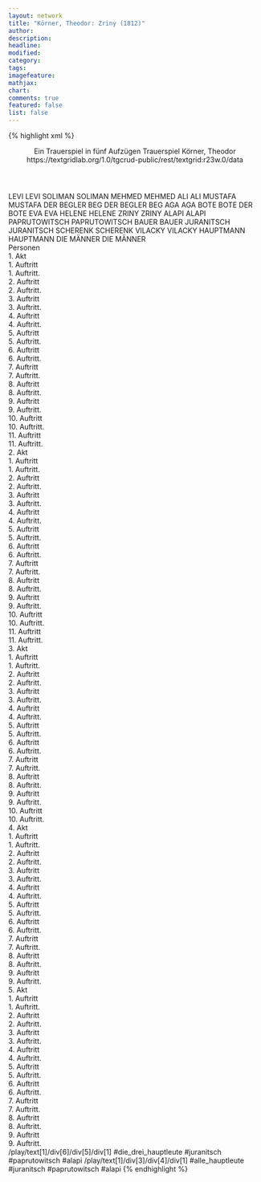 ```yaml
---
layout: network
title: "Körner, Theodor: Zriny (1812)"
author:
description:
headline:
modified:
category:
tags:
imagefeature:
mathjax:
chart:
comments: true
featured: false
list: false
---
```

{% highlight xml %}
<?xml-model href="https://raw.githubusercontent.com/DLiNa/project/master/rules/lina.rnc"?><?xml-model href="https://raw.githubusercontent.com/DLiNa/project/master/rules/lina.sch"?>
<play xmlns="http://lina.digital">
  <header>
    <title>Zriny</title>
    <subtitle>Ein Trauerspiel in fünf Aufzügen</subtitle>
    <genretitle>Trauerspiel</genretitle>
    <author>Körner, Theodor</author>
    <date type="print" when="1814"/>
    <date type="premiere" when="1812"/>
    <date type="written" when="1812"/>
    <source>https://textgridlab.org/1.0/tgcrud-public/rest/textgrid:r23w.0/data</source>
  </header>
  <personae>
    <character>
      <name>LEVI</name>
      <alias xml:id="levi">
        <name>LEVI</name>
      </alias>
    </character>
    <character>
      <name>SOLIMAN</name>
      <alias xml:id="soliman">
        <name>SOLIMAN</name>
      </alias>
    </character>
    <character>
      <name>MEHMED</name>
      <alias xml:id="mehmed">
        <name>MEHMED</name>
      </alias>
    </character>
    <character>
      <name>ALI</name>
      <alias xml:id="ali">
        <name>ALI</name>
      </alias>
    </character>
    <character>
      <name>MUSTAFA</name>
      <alias xml:id="mustafa">
        <name>MUSTAFA</name>
      </alias>
    </character>
    <character>
      <name>DER BEGLER BEG</name>
      <alias xml:id="der_begler_beg">
        <name>DER BEGLER BEG</name>
      </alias>
    </character>
    <character>
      <name>AGA</name>
      <alias xml:id="aga">
        <name>AGA</name>
      </alias>
    </character>
    <character>
      <name>BOTE</name>
      <alias xml:id="bote">
        <name>BOTE</name>
      </alias>
      <alias xml:id="der_bote">
        <name>DER BOTE</name>
      </alias>
    </character>
    <character>
      <name>EVA</name>
      <alias xml:id="eva">
        <name>EVA</name>
      </alias>
    </character>
    <character>
      <name>HELENE</name>
      <alias xml:id="helene">
        <name>HELENE</name>
      </alias>
    </character>
    <character>
      <name>ZRINY</name>
      <alias xml:id="zriny">
        <name>ZRINY</name>
      </alias>
    </character>
    <character>
      <name>ALAPI</name>
      <alias xml:id="alapi">
        <name>ALAPI</name>
      </alias>
    </character>
    <character>
      <name>PAPRUTOWITSCH</name>
      <alias xml:id="paprutowitsch">
        <name>PAPRUTOWITSCH</name>
      </alias>
    </character>
    <character>
      <name>BAUER</name>
      <alias xml:id="bauer">
        <name>BAUER</name>
      </alias>
    </character>
    <character>
      <name>JURANITSCH</name>
      <alias xml:id="juranitsch">
        <name>JURANITSCH</name>
      </alias>
    </character>
    <character>
      <name>SCHERENK</name>
      <alias xml:id="scherenk">
        <name>SCHERENK</name>
      </alias>
    </character>
    <character>
      <name>VILACKY</name>
      <alias xml:id="vilacky">
        <name>VILACKY</name>
      </alias>
    </character>
    <character>
      <name>HAUPTMANN</name>
      <alias xml:id="hauptmann">
        <name>HAUPTMANN</name>
      </alias>
    </character>
    <character>
      <name>DIE MÄNNER</name>
      <alias xml:id="die_männer">
        <name>DIE MÄNNER</name>
      </alias>
    </character>
  </personae>
  <text>
    <div>
      <head>Personen</head>
    </div>
    <div>
      <head>1. Akt</head>
      <div>
        <head>1. Auftritt</head>
        <div>
          <head>1. Auftritt.</head>
          <sp who="#levi">
            <amount n="5" unit="speech_acts"/>
            <amount n="423" unit="words"/>
            <amount n="56" unit="lines"/>
            <amount n="2300" unit="chars"/>
          </sp>
          <sp who="#soliman">
            <amount n="5" unit="speech_acts"/>
            <amount n="165" unit="words"/>
            <amount n="20" unit="lines"/>
            <amount n="880" unit="chars"/>
          </sp>
        </div>
      </div>
      <div>
        <head>2. Auftritt</head>
        <div>
          <head>2. Auftritt.</head>
        </div>
      </div>
      <div>
        <head>3. Auftritt</head>
        <div>
          <head>3. Auftritt.</head>
          <sp who="#mehmed">
            <amount n="5" unit="speech_acts"/>
            <amount n="187" unit="words"/>
            <amount n="27" unit="lines"/>
            <amount n="1036" unit="chars"/>
          </sp>
          <sp who="#soliman">
            <amount n="6" unit="speech_acts"/>
            <amount n="328" unit="words"/>
            <amount n="45" unit="lines"/>
            <amount n="1751" unit="chars"/>
          </sp>
        </div>
      </div>
      <div>
        <head>4. Auftritt</head>
        <div>
          <head>4. Auftritt.</head>
          <sp who="#soliman">
            <amount n="6" unit="speech_acts"/>
            <amount n="308" unit="words"/>
            <amount n="44" unit="lines"/>
            <amount n="1771" unit="chars"/>
          </sp>
          <sp who="#ali">
            <amount n="5" unit="speech_acts"/>
            <amount n="155" unit="words"/>
            <amount n="21" unit="lines"/>
            <amount n="839" unit="chars"/>
          </sp>
          <sp who="#mustafa">
            <amount n="3" unit="speech_acts"/>
            <amount n="38" unit="words"/>
            <amount n="6" unit="lines"/>
            <amount n="233" unit="chars"/>
          </sp>
          <sp who="#der_begler_beg">
            <amount n="3" unit="speech_acts"/>
            <amount n="47" unit="words"/>
            <amount n="6" unit="lines"/>
            <amount n="246" unit="chars"/>
          </sp>
          <sp who="#mehmed">
            <amount n="3" unit="speech_acts"/>
            <amount n="212" unit="words"/>
            <amount n="30" unit="lines"/>
            <amount n="1202" unit="chars"/>
          </sp>
        </div>
      </div>
      <div>
        <head>5. Auftritt</head>
        <div>
          <head>5. Auftritt.</head>
          <sp who="#mehmed">
            <amount n="3" unit="speech_acts"/>
            <amount n="51" unit="words"/>
            <amount n="7" unit="lines"/>
            <amount n="279" unit="chars"/>
          </sp>
          <sp who="#soliman">
            <amount n="3" unit="speech_acts"/>
            <amount n="113" unit="words"/>
            <amount n="16" unit="lines"/>
            <amount n="635" unit="chars"/>
          </sp>
          <sp who="#ali">
            <amount n="1" unit="speech_acts"/>
            <amount n="26" unit="words"/>
            <amount n="3" unit="lines"/>
            <amount n="142" unit="chars"/>
          </sp>
          <sp who="#mustafa">
            <amount n="1" unit="speech_acts"/>
            <amount n="3" unit="words"/>
            <amount n="1" unit="lines"/>
            <amount n="15" unit="chars"/>
          </sp>
        </div>
      </div>
      <div>
        <head>6. Auftritt</head>
        <div>
          <head>6. Auftritt.</head>
          <sp who="#aga">
            <amount n="1" unit="speech_acts"/>
            <amount n="15" unit="words"/>
            <amount n="2" unit="lines"/>
            <amount n="74" unit="chars"/>
          </sp>
          <sp who="#soliman">
            <amount n="3" unit="speech_acts"/>
            <amount n="93" unit="words"/>
            <amount n="12" unit="lines"/>
            <amount n="467" unit="chars"/>
          </sp>
          <sp who="#der_bote">
            <amount n="1" unit="speech_acts"/>
            <amount n="7" unit="words"/>
            <amount n="2" unit="lines"/>
            <amount n="41" unit="chars"/>
          </sp>
          <sp who="#bote">
            <amount n="1" unit="speech_acts"/>
            <amount n="98" unit="words"/>
            <amount n="14" unit="lines"/>
            <amount n="555" unit="chars"/>
          </sp>
        </div>
      </div>
      <div>
        <head>7. Auftritt</head>
        <div>
          <head>7. Auftritt.</head>
          <sp who="#eva">
            <amount n="9" unit="speech_acts"/>
            <amount n="268" unit="words"/>
            <amount n="36" unit="lines"/>
            <amount n="1379" unit="chars"/>
          </sp>
          <sp who="#helene">
            <amount n="8" unit="speech_acts"/>
            <amount n="289" unit="words"/>
            <amount n="39" unit="lines"/>
            <amount n="1495" unit="chars"/>
          </sp>
        </div>
      </div>
      <div>
        <head>8. Auftritt</head>
        <div>
          <head>8. Auftritt.</head>
          <sp who="#zriny">
            <amount n="3" unit="speech_acts"/>
            <amount n="120" unit="words"/>
            <amount n="16" unit="lines"/>
            <amount n="654" unit="chars"/>
          </sp>
          <sp who="#helene">
            <amount n="2" unit="speech_acts"/>
            <amount n="19" unit="words"/>
            <amount n="3" unit="lines"/>
            <amount n="117" unit="chars"/>
          </sp>
          <sp who="#eva">
            <amount n="3" unit="speech_acts"/>
            <amount n="92" unit="words"/>
            <amount n="13" unit="lines"/>
            <amount n="506" unit="chars"/>
          </sp>
        </div>
      </div>
      <div>
        <head>9. Auftritt</head>
        <div>
          <head>9. Auftritt.</head>
          <sp who="#alapi">
            <amount n="2" unit="speech_acts"/>
            <amount n="41" unit="words"/>
            <amount n="6" unit="lines"/>
            <amount n="210" unit="chars"/>
          </sp>
          <sp who="#zriny">
            <amount n="2" unit="speech_acts"/>
            <amount n="61" unit="words"/>
            <amount n="9" unit="lines"/>
            <amount n="332" unit="chars"/>
          </sp>
        </div>
      </div>
      <div>
        <head>10. Auftritt</head>
        <div>
          <head>10. Auftritt.</head>
          <sp who="#paprutowitsch">
            <amount n="1" unit="speech_acts"/>
            <amount n="34" unit="words"/>
            <amount n="5" unit="lines"/>
            <amount n="208" unit="chars"/>
          </sp>
          <sp who="#zriny">
            <amount n="4" unit="speech_acts"/>
            <amount n="71" unit="words"/>
            <amount n="10" unit="lines"/>
            <amount n="366" unit="chars"/>
          </sp>
          <sp who="#bauer">
            <amount n="1" unit="speech_acts"/>
            <amount n="384" unit="words"/>
            <amount n="54" unit="lines"/>
            <amount n="2200" unit="chars"/>
          </sp>
          <sp who="#alapi">
            <amount n="1" unit="speech_acts"/>
            <amount n="6" unit="words"/>
            <amount n="1" unit="lines"/>
            <amount n="25" unit="chars"/>
          </sp>
          <sp who="#helene">
            <amount n="2" unit="speech_acts"/>
            <amount n="37" unit="words"/>
            <amount n="5" unit="lines"/>
            <amount n="185" unit="chars"/>
          </sp>
          <sp who="#eva">
            <amount n="1" unit="speech_acts"/>
            <amount n="4" unit="words"/>
            <amount n="1" unit="lines"/>
            <amount n="22" unit="chars"/>
          </sp>
        </div>
      </div>
      <div>
        <head>11. Auftritt</head>
        <div>
          <head>11. Auftritt.</head>
          <sp who="#zriny">
            <amount n="3" unit="speech_acts"/>
            <amount n="107" unit="words"/>
            <amount n="15" unit="lines"/>
            <amount n="597" unit="chars"/>
          </sp>
          <sp who="#juranitsch">
            <amount n="5" unit="speech_acts"/>
            <amount n="251" unit="words"/>
            <amount n="31" unit="lines"/>
            <amount n="1273" unit="chars"/>
          </sp>
          <sp who="#helene">
            <amount n="4" unit="speech_acts"/>
            <amount n="22" unit="words"/>
            <amount n="4" unit="lines"/>
            <amount n="111" unit="chars"/>
          </sp>
          <sp who="#alapi">
            <amount n="1" unit="speech_acts"/>
            <amount n="33" unit="words"/>
            <amount n="4" unit="lines"/>
            <amount n="163" unit="chars"/>
          </sp>
          <sp who="#eva">
            <amount n="3" unit="speech_acts"/>
            <amount n="14" unit="words"/>
            <amount n="3" unit="lines"/>
            <amount n="73" unit="chars"/>
          </sp>
        </div>
      </div>
    </div>
    <div>
      <head>2. Akt</head>
      <div>
        <head>1. Auftritt</head>
        <div>
          <head>1. Auftritt.</head>
          <sp who="#eva">
            <amount n="5" unit="speech_acts"/>
            <amount n="598" unit="words"/>
            <amount n="85" unit="lines"/>
            <amount n="3354" unit="chars"/>
          </sp>
          <sp who="#helene">
            <amount n="4" unit="speech_acts"/>
            <amount n="214" unit="words"/>
            <amount n="29" unit="lines"/>
            <amount n="1124" unit="chars"/>
          </sp>
        </div>
      </div>
      <div>
        <head>2. Auftritt</head>
        <div>
          <head>2. Auftritt.</head>
          <sp who="#zriny">
            <amount n="4" unit="speech_acts"/>
            <amount n="268" unit="words"/>
            <amount n="37" unit="lines"/>
            <amount n="1503" unit="chars"/>
          </sp>
          <sp who="#helene">
            <amount n="2" unit="speech_acts"/>
            <amount n="4" unit="words"/>
            <amount n="2" unit="lines"/>
            <amount n="27" unit="chars"/>
          </sp>
          <sp who="#eva">
            <amount n="2" unit="speech_acts"/>
            <amount n="72" unit="words"/>
            <amount n="11" unit="lines"/>
            <amount n="398" unit="chars"/>
          </sp>
        </div>
      </div>
      <div>
        <head>3. Auftritt</head>
        <div>
          <head>3. Auftritt.</head>
          <sp who="#scherenk">
            <amount n="2" unit="speech_acts"/>
            <amount n="42" unit="words"/>
            <amount n="6" unit="lines"/>
            <amount n="225" unit="chars"/>
          </sp>
          <sp who="#helene">
            <amount n="3" unit="speech_acts"/>
            <amount n="139" unit="words"/>
            <amount n="18" unit="lines"/>
            <amount n="755" unit="chars"/>
          </sp>
          <sp who="#eva">
            <amount n="4" unit="speech_acts"/>
            <amount n="74" unit="words"/>
            <amount n="12" unit="lines"/>
            <amount n="397" unit="chars"/>
          </sp>
          <sp who="#zriny">
            <amount n="3" unit="speech_acts"/>
            <amount n="96" unit="words"/>
            <amount n="14" unit="lines"/>
            <amount n="542" unit="chars"/>
          </sp>
        </div>
      </div>
      <div>
        <head>4. Auftritt</head>
        <div>
          <head>4. Auftritt.</head>
          <sp who="#zriny">
            <amount n="6" unit="speech_acts"/>
            <amount n="250" unit="words"/>
            <amount n="38" unit="lines"/>
            <amount n="1447" unit="chars"/>
          </sp>
          <sp who="#alapi">
            <amount n="2" unit="speech_acts"/>
            <amount n="250" unit="words"/>
            <amount n="35" unit="lines"/>
            <amount n="1411" unit="chars"/>
          </sp>
          <sp who="#helene">
            <amount n="4" unit="speech_acts"/>
            <amount n="22" unit="words"/>
            <amount n="5" unit="lines"/>
            <amount n="122" unit="chars"/>
          </sp>
          <sp who="#juranitsch">
            <amount n="5" unit="speech_acts"/>
            <amount n="50" unit="words"/>
            <amount n="8" unit="lines"/>
            <amount n="274" unit="chars"/>
          </sp>
          <sp who="#eva">
            <amount n="3" unit="speech_acts"/>
            <amount n="33" unit="words"/>
            <amount n="5" unit="lines"/>
            <amount n="183" unit="chars"/>
          </sp>
          <sp who="#paprutowitsch">
            <amount n="2" unit="speech_acts"/>
            <amount n="27" unit="words"/>
            <amount n="5" unit="lines"/>
            <amount n="168" unit="chars"/>
          </sp>
          <sp who="#juranitsch #paprutowitsch #alapi">
            <amount n="1" unit="speech_acts"/>
            <amount n="7" unit="words"/>
            <amount n="1" unit="lines"/>
            <amount n="38" unit="chars"/>
          </sp>
        </div>
      </div>
      <div>
        <head>5. Auftritt</head>
        <div>
          <head>5. Auftritt.</head>
          <sp who="#zriny">
            <amount n="9" unit="speech_acts"/>
            <amount n="236" unit="words"/>
            <amount n="32" unit="lines"/>
            <amount n="1251" unit="chars"/>
          </sp>
          <sp who="#vilacky">
            <amount n="8" unit="speech_acts"/>
            <amount n="428" unit="words"/>
            <amount n="60" unit="lines"/>
            <amount n="2430" unit="chars"/>
          </sp>
          <sp who="#paprutowitsch">
            <amount n="1" unit="speech_acts"/>
            <amount n="3" unit="words"/>
            <amount n="1" unit="lines"/>
            <amount n="15" unit="chars"/>
          </sp>
        </div>
      </div>
      <div>
        <head>6. Auftritt</head>
        <div>
          <head>6. Auftritt.</head>
          <sp who="#vilacky">
            <amount n="2" unit="speech_acts"/>
            <amount n="31" unit="words"/>
            <amount n="4" unit="lines"/>
            <amount n="170" unit="chars"/>
          </sp>
          <sp who="#alapi">
            <amount n="2" unit="speech_acts"/>
            <amount n="29" unit="words"/>
            <amount n="4" unit="lines"/>
            <amount n="180" unit="chars"/>
          </sp>
          <sp who="#eva">
            <amount n="2" unit="speech_acts"/>
            <amount n="17" unit="words"/>
            <amount n="2" unit="lines"/>
            <amount n="87" unit="chars"/>
          </sp>
          <sp who="#helene">
            <amount n="2" unit="speech_acts"/>
            <amount n="35" unit="words"/>
            <amount n="5" unit="lines"/>
            <amount n="193" unit="chars"/>
          </sp>
          <sp who="#juranitsch">
            <amount n="1" unit="speech_acts"/>
            <amount n="27" unit="words"/>
            <amount n="4" unit="lines"/>
            <amount n="136" unit="chars"/>
          </sp>
          <sp who="#zriny">
            <amount n="1" unit="speech_acts"/>
            <amount n="267" unit="words"/>
            <amount n="31" unit="lines"/>
            <amount n="1362" unit="chars"/>
          </sp>
        </div>
      </div>
      <div>
        <head>7. Auftritt</head>
        <div>
          <head>7. Auftritt.</head>
          <sp who="#paprutowitsch">
            <amount n="1" unit="speech_acts"/>
            <amount n="90" unit="words"/>
            <amount n="12" unit="lines"/>
            <amount n="475" unit="chars"/>
          </sp>
          <sp who="#zriny">
            <amount n="5" unit="speech_acts"/>
            <amount n="81" unit="words"/>
            <amount n="11" unit="lines"/>
            <amount n="419" unit="chars"/>
          </sp>
          <sp who="#vilacky">
            <amount n="2" unit="speech_acts"/>
            <amount n="46" unit="words"/>
            <amount n="7" unit="lines"/>
            <amount n="239" unit="chars"/>
          </sp>
          <sp who="#alapi">
            <amount n="4" unit="speech_acts"/>
            <amount n="22" unit="words"/>
            <amount n="6" unit="lines"/>
            <amount n="128" unit="chars"/>
          </sp>
          <sp who="#eva">
            <amount n="5" unit="speech_acts"/>
            <amount n="67" unit="words"/>
            <amount n="10" unit="lines"/>
            <amount n="351" unit="chars"/>
          </sp>
          <sp who="#helene">
            <amount n="2" unit="speech_acts"/>
            <amount n="9" unit="words"/>
            <amount n="2" unit="lines"/>
            <amount n="46" unit="chars"/>
          </sp>
          <sp who="#juranitsch">
            <amount n="2" unit="speech_acts"/>
            <amount n="22" unit="words"/>
            <amount n="3" unit="lines"/>
            <amount n="116" unit="chars"/>
          </sp>
        </div>
      </div>
      <div>
        <head>8. Auftritt</head>
        <div>
          <head>8. Auftritt.</head>
          <sp who="#juranitsch">
            <amount n="8" unit="speech_acts"/>
            <amount n="407" unit="words"/>
            <amount n="51" unit="lines"/>
            <amount n="2113" unit="chars"/>
          </sp>
          <sp who="#helene">
            <amount n="7" unit="speech_acts"/>
            <amount n="293" unit="words"/>
            <amount n="38" unit="lines"/>
            <amount n="1532" unit="chars"/>
          </sp>
        </div>
      </div>
      <div>
        <head>9. Auftritt</head>
        <div>
          <head>9. Auftritt.</head>
        </div>
      </div>
      <div>
        <head>10. Auftritt</head>
        <div>
          <head>10. Auftritt.</head>
          <sp who="#alapi">
            <amount n="2" unit="speech_acts"/>
            <amount n="38" unit="words"/>
            <amount n="6" unit="lines"/>
            <amount n="218" unit="chars"/>
          </sp>
          <sp who="#alapi">
            <amount n="2" unit="speech_acts"/>
            <amount n="49" unit="words"/>
            <amount n="6" unit="lines"/>
            <amount n="267" unit="chars"/>
          </sp>
          <sp who="#paprutowitsch">
            <amount n="2" unit="speech_acts"/>
            <amount n="45" unit="words"/>
            <amount n="6" unit="lines"/>
            <amount n="249" unit="chars"/>
          </sp>
          <sp who="#vilacky">
            <amount n="1" unit="speech_acts"/>
            <amount n="75" unit="words"/>
            <amount n="9" unit="lines"/>
            <amount n="379" unit="chars"/>
          </sp>
          <sp who="#alapi #alapi #paprutowitsch #vilacky">
            <amount n="1" unit="speech_acts"/>
            <amount n="6" unit="words"/>
            <amount n="1" unit="lines"/>
            <amount n="39" unit="chars"/>
          </sp>
        </div>
      </div>
      <div>
        <head>11. Auftritt</head>
        <div>
          <head>11. Auftritt.</head>
          <sp who="#zriny">
            <amount n="3" unit="speech_acts"/>
            <amount n="566" unit="words"/>
            <amount n="73" unit="lines"/>
            <amount n="3060" unit="chars"/>
          </sp>
          <sp who="#paprutowitsch">
            <amount n="1" unit="speech_acts"/>
            <amount n="5" unit="words"/>
            <amount n="1" unit="lines"/>
            <amount n="28" unit="chars"/>
          </sp>
          <sp who="#vilacky #alapi">
            <amount n="1" unit="speech_acts"/>
            <amount n="23" unit="words"/>
            <amount n="3" unit="lines"/>
            <amount n="115" unit="chars"/>
          </sp>
          <sp who="#juranitsch #paprutowitsch #vilacky #alapi #zriny">
            <amount n="2" unit="speech_acts"/>
            <amount n="18" unit="words"/>
            <amount n="2" unit="lines"/>
            <amount n="82" unit="chars"/>
          </sp>
          <sp who="#juranitsch #paprutowitsch">
            <amount n="1" unit="speech_acts"/>
            <amount n="26" unit="words"/>
            <amount n="3" unit="lines"/>
            <amount n="131" unit="chars"/>
          </sp>
        </div>
      </div>
    </div>
    <div>
      <head>3. Akt</head>
      <div>
        <head>1. Auftritt</head>
        <div>
          <head>1. Auftritt.</head>
          <sp who="#ali">
            <amount n="3" unit="speech_acts"/>
            <amount n="124" unit="words"/>
            <amount n="18" unit="lines"/>
            <amount n="696" unit="chars"/>
          </sp>
          <sp who="#mustafa">
            <amount n="2" unit="speech_acts"/>
            <amount n="69" unit="words"/>
            <amount n="11" unit="lines"/>
            <amount n="382" unit="chars"/>
          </sp>
        </div>
      </div>
      <div>
        <head>2. Auftritt</head>
        <div>
          <head>2. Auftritt.</head>
          <sp who="#mehmed">
            <amount n="5" unit="speech_acts"/>
            <amount n="141" unit="words"/>
            <amount n="20" unit="lines"/>
            <amount n="788" unit="chars"/>
          </sp>
          <sp who="#ali">
            <amount n="3" unit="speech_acts"/>
            <amount n="77" unit="words"/>
            <amount n="12" unit="lines"/>
            <amount n="446" unit="chars"/>
          </sp>
          <sp who="#mustafa">
            <amount n="2" unit="speech_acts"/>
            <amount n="20" unit="words"/>
            <amount n="4" unit="lines"/>
            <amount n="119" unit="chars"/>
          </sp>
        </div>
      </div>
      <div>
        <head>3. Auftritt</head>
        <div>
          <head>3. Auftritt.</head>
          <sp who="#soliman">
            <amount n="8" unit="speech_acts"/>
            <amount n="218" unit="words"/>
            <amount n="30" unit="lines"/>
            <amount n="1161" unit="chars"/>
          </sp>
          <sp who="#mehmed">
            <amount n="3" unit="speech_acts"/>
            <amount n="85" unit="words"/>
            <amount n="11" unit="lines"/>
            <amount n="440" unit="chars"/>
          </sp>
          <sp who="#ali">
            <amount n="5" unit="speech_acts"/>
            <amount n="99" unit="words"/>
            <amount n="15" unit="lines"/>
            <amount n="545" unit="chars"/>
          </sp>
          <sp who="#mustafa">
            <amount n="1" unit="speech_acts"/>
            <amount n="64" unit="words"/>
            <amount n="9" unit="lines"/>
            <amount n="356" unit="chars"/>
          </sp>
        </div>
      </div>
      <div>
        <head>4. Auftritt</head>
        <div>
          <head>4. Auftritt.</head>
          <sp who="#soliman">
            <amount n="9" unit="speech_acts"/>
            <amount n="345" unit="words"/>
            <amount n="45" unit="lines"/>
            <amount n="1854" unit="chars"/>
          </sp>
          <sp who="#vilacky">
            <amount n="9" unit="speech_acts"/>
            <amount n="396" unit="words"/>
            <amount n="54" unit="lines"/>
            <amount n="2207" unit="chars"/>
          </sp>
          <sp who="#mehmed">
            <amount n="1" unit="speech_acts"/>
            <amount n="7" unit="words"/>
            <amount n="1" unit="lines"/>
            <amount n="47" unit="chars"/>
          </sp>
        </div>
      </div>
      <div>
        <head>5. Auftritt</head>
        <div>
          <head>5. Auftritt.</head>
          <sp who="#soliman">
            <amount n="5" unit="speech_acts"/>
            <amount n="560" unit="words"/>
            <amount n="75" unit="lines"/>
            <amount n="3039" unit="chars"/>
          </sp>
          <sp who="#mehmed">
            <amount n="5" unit="speech_acts"/>
            <amount n="64" unit="words"/>
            <amount n="9" unit="lines"/>
            <amount n="329" unit="chars"/>
          </sp>
          <sp who="#mustafa">
            <amount n="2" unit="speech_acts"/>
            <amount n="35" unit="words"/>
            <amount n="4" unit="lines"/>
            <amount n="165" unit="chars"/>
          </sp>
          <sp who="#ali">
            <amount n="1" unit="speech_acts"/>
            <amount n="60" unit="words"/>
            <amount n="8" unit="lines"/>
            <amount n="312" unit="chars"/>
          </sp>
        </div>
      </div>
      <div>
        <head>6. Auftritt</head>
        <div>
          <head>6. Auftritt.</head>
          <sp who="#zriny">
            <amount n="4" unit="speech_acts"/>
            <amount n="287" unit="words"/>
            <amount n="38" unit="lines"/>
            <amount n="1562" unit="chars"/>
          </sp>
          <sp who="#juranitsch">
            <amount n="1" unit="speech_acts"/>
            <amount n="91" unit="words"/>
            <amount n="12" unit="lines"/>
            <amount n="496" unit="chars"/>
          </sp>
          <sp who="#alapi">
            <amount n="1" unit="speech_acts"/>
            <amount n="132" unit="words"/>
            <amount n="17" unit="lines"/>
            <amount n="710" unit="chars"/>
          </sp>
          <sp who="#paprutowitsch">
            <amount n="1" unit="speech_acts"/>
            <amount n="85" unit="words"/>
            <amount n="12" unit="lines"/>
            <amount n="490" unit="chars"/>
          </sp>
        </div>
      </div>
      <div>
        <head>7. Auftritt</head>
        <div>
          <head>7. Auftritt.</head>
          <sp who="#hauptmann">
            <amount n="1" unit="speech_acts"/>
            <amount n="42" unit="words"/>
            <amount n="5" unit="lines"/>
            <amount n="213" unit="chars"/>
          </sp>
          <sp who="#zriny">
            <amount n="2" unit="speech_acts"/>
            <amount n="66" unit="words"/>
            <amount n="9" unit="lines"/>
            <amount n="338" unit="chars"/>
          </sp>
          <sp who="#alapi">
            <amount n="1" unit="speech_acts"/>
            <amount n="14" unit="words"/>
            <amount n="2" unit="lines"/>
            <amount n="66" unit="chars"/>
          </sp>
        </div>
      </div>
      <div>
        <head>8. Auftritt</head>
        <div>
          <head>8. Auftritt.</head>
        </div>
      </div>
      <div>
        <head>9. Auftritt</head>
        <div>
          <head>9. Auftritt.</head>
          <sp who="#hauptmann">
            <amount n="1" unit="speech_acts"/>
            <amount n="5" unit="words"/>
            <amount n="1" unit="lines"/>
            <amount n="20" unit="chars"/>
          </sp>
          <sp who="#zriny">
            <amount n="9" unit="speech_acts"/>
            <amount n="401" unit="words"/>
            <amount n="52" unit="lines"/>
            <amount n="2136" unit="chars"/>
          </sp>
          <sp who="#mehmed">
            <amount n="7" unit="speech_acts"/>
            <amount n="303" unit="words"/>
            <amount n="42" unit="lines"/>
            <amount n="1709" unit="chars"/>
          </sp>
        </div>
      </div>
      <div>
        <head>10. Auftritt</head>
        <div>
          <head>10. Auftritt.</head>
          <sp who="#eva">
            <amount n="2" unit="speech_acts"/>
            <amount n="16" unit="words"/>
            <amount n="2" unit="lines"/>
            <amount n="84" unit="chars"/>
          </sp>
          <sp who="#alapi">
            <amount n="1" unit="speech_acts"/>
            <amount n="8" unit="words"/>
            <amount n="1" unit="lines"/>
            <amount n="47" unit="chars"/>
          </sp>
          <sp who="#zriny">
            <amount n="4" unit="speech_acts"/>
            <amount n="158" unit="words"/>
            <amount n="20" unit="lines"/>
            <amount n="829" unit="chars"/>
          </sp>
          <sp who="#die_männer">
            <amount n="1" unit="speech_acts"/>
            <amount n="7" unit="words"/>
            <amount n="1" unit="lines"/>
            <amount n="44" unit="chars"/>
          </sp>
          <sp who="#helene">
            <amount n="1" unit="speech_acts"/>
            <amount n="7" unit="words"/>
            <amount n="1" unit="lines"/>
            <amount n="44" unit="chars"/>
          </sp>
          <sp who="#paprutowitsch">
            <amount n="1" unit="speech_acts"/>
            <amount n="15" unit="words"/>
            <amount n="2" unit="lines"/>
            <amount n="86" unit="chars"/>
          </sp>
        </div>
      </div>
    </div>
    <div>
      <head>4. Akt</head>
      <div>
        <head>1. Auftritt</head>
        <div>
          <head>1. Auftritt.</head>
          <sp who="#mehmed">
            <amount n="7" unit="speech_acts"/>
            <amount n="166" unit="words"/>
            <amount n="24" unit="lines"/>
            <amount n="874" unit="chars"/>
          </sp>
          <sp who="#levi">
            <amount n="2" unit="speech_acts"/>
            <amount n="166" unit="words"/>
            <amount n="24" unit="lines"/>
            <amount n="942" unit="chars"/>
          </sp>
          <sp who="#soliman">
            <amount n="5" unit="speech_acts"/>
            <amount n="177" unit="words"/>
            <amount n="25" unit="lines"/>
            <amount n="951" unit="chars"/>
          </sp>
        </div>
      </div>
      <div>
        <head>2. Auftritt</head>
        <div>
          <head>2. Auftritt.</head>
          <sp who="#soliman">
            <amount n="6" unit="speech_acts"/>
            <amount n="77" unit="words"/>
            <amount n="11" unit="lines"/>
            <amount n="387" unit="chars"/>
          </sp>
          <sp who="#levi">
            <amount n="5" unit="speech_acts"/>
            <amount n="144" unit="words"/>
            <amount n="22" unit="lines"/>
            <amount n="809" unit="chars"/>
          </sp>
        </div>
      </div>
      <div>
        <head>3. Auftritt</head>
        <div>
          <head>3. Auftritt.</head>
          <sp who="#mehmed">
            <amount n="1" unit="speech_acts"/>
            <amount n="15" unit="words"/>
            <amount n="2" unit="lines"/>
            <amount n="87" unit="chars"/>
          </sp>
          <sp who="#soliman">
            <amount n="1" unit="speech_acts"/>
            <amount n="42" unit="words"/>
            <amount n="5" unit="lines"/>
            <amount n="220" unit="chars"/>
          </sp>
        </div>
      </div>
      <div>
        <head>4. Auftritt</head>
        <div>
          <head>4. Auftritt.</head>
          <sp who="#soliman">
            <amount n="4" unit="speech_acts"/>
            <amount n="327" unit="words"/>
            <amount n="43" unit="lines"/>
            <amount n="1785" unit="chars"/>
          </sp>
          <sp who="#mehmed">
            <amount n="2" unit="speech_acts"/>
            <amount n="36" unit="words"/>
            <amount n="6" unit="lines"/>
            <amount n="213" unit="chars"/>
          </sp>
          <sp who="#levi">
            <amount n="1" unit="speech_acts"/>
            <amount n="27" unit="words"/>
            <amount n="4" unit="lines"/>
            <amount n="155" unit="chars"/>
          </sp>
        </div>
      </div>
      <div>
        <head>5. Auftritt</head>
        <div>
          <head>5. Auftritt.</head>
          <sp who="#mustafa">
            <amount n="1" unit="speech_acts"/>
            <amount n="62" unit="words"/>
            <amount n="8" unit="lines"/>
            <amount n="331" unit="chars"/>
          </sp>
          <sp who="#soliman">
            <amount n="3" unit="speech_acts"/>
            <amount n="195" unit="words"/>
            <amount n="27" unit="lines"/>
            <amount n="1098" unit="chars"/>
          </sp>
          <sp who="#mehmed">
            <amount n="2" unit="speech_acts"/>
            <amount n="39" unit="words"/>
            <amount n="5" unit="lines"/>
            <amount n="209" unit="chars"/>
          </sp>
          <sp who="#levi">
            <amount n="1" unit="speech_acts"/>
            <amount n="16" unit="words"/>
            <amount n="2" unit="lines"/>
            <amount n="91" unit="chars"/>
          </sp>
        </div>
      </div>
      <div>
        <head>6. Auftritt</head>
        <div>
          <head>6. Auftritt.</head>
          <sp who="#der_begler_beg">
            <amount n="2" unit="speech_acts"/>
            <amount n="41" unit="words"/>
            <amount n="6" unit="lines"/>
            <amount n="229" unit="chars"/>
          </sp>
          <sp who="#soliman">
            <amount n="2" unit="speech_acts"/>
            <amount n="26" unit="words"/>
            <amount n="4" unit="lines"/>
            <amount n="122" unit="chars"/>
          </sp>
          <sp who="#levi">
            <amount n="1" unit="speech_acts"/>
            <amount n="5" unit="words"/>
            <amount n="2" unit="lines"/>
            <amount n="26" unit="chars"/>
          </sp>
          <sp who="#mehmed">
            <amount n="1" unit="speech_acts"/>
            <amount n="11" unit="words"/>
            <amount n="2" unit="lines"/>
            <amount n="64" unit="chars"/>
          </sp>
        </div>
      </div>
      <div>
        <head>7. Auftritt</head>
        <div>
          <head>7. Auftritt.</head>
          <sp who="#mehmed">
            <amount n="6" unit="speech_acts"/>
            <amount n="223" unit="words"/>
            <amount n="32" unit="lines"/>
            <amount n="1217" unit="chars"/>
          </sp>
          <sp who="#ali">
            <amount n="2" unit="speech_acts"/>
            <amount n="45" unit="words"/>
            <amount n="6" unit="lines"/>
            <amount n="226" unit="chars"/>
          </sp>
          <sp who="#der_begler_beg">
            <amount n="2" unit="speech_acts"/>
            <amount n="51" unit="words"/>
            <amount n="8" unit="lines"/>
            <amount n="327" unit="chars"/>
          </sp>
          <sp who="#der_begler_beg #ali">
            <amount n="1" unit="speech_acts"/>
            <amount n="2" unit="words"/>
            <amount n="1" unit="lines"/>
            <amount n="15" unit="chars"/>
          </sp>
        </div>
      </div>
      <div>
        <head>8. Auftritt</head>
        <div>
          <head>8. Auftritt.</head>
          <sp who="#scherenk">
            <amount n="5" unit="speech_acts"/>
            <amount n="192" unit="words"/>
            <amount n="25" unit="lines"/>
            <amount n="988" unit="chars"/>
          </sp>
          <sp who="#helene">
            <amount n="5" unit="speech_acts"/>
            <amount n="309" unit="words"/>
            <amount n="38" unit="lines"/>
            <amount n="1573" unit="chars"/>
          </sp>
          <sp who="#eva">
            <amount n="6" unit="speech_acts"/>
            <amount n="351" unit="words"/>
            <amount n="46" unit="lines"/>
            <amount n="1867" unit="chars"/>
          </sp>
        </div>
      </div>
      <div>
        <head>9. Auftritt</head>
        <div>
          <head>9. Auftritt.</head>
          <sp who="#zriny">
            <amount n="14" unit="speech_acts"/>
            <amount n="541" unit="words"/>
            <amount n="73" unit="lines"/>
            <amount n="2905" unit="chars"/>
          </sp>
          <sp who="#eva #helene">
            <amount n="2" unit="speech_acts"/>
            <amount n="5" unit="words"/>
            <amount n="2" unit="lines"/>
            <amount n="34" unit="chars"/>
          </sp>
          <sp who="#juranitsch">
            <amount n="9" unit="speech_acts"/>
            <amount n="534" unit="words"/>
            <amount n="71" unit="lines"/>
            <amount n="2863" unit="chars"/>
          </sp>
          <sp who="#helene">
            <amount n="5" unit="speech_acts"/>
            <amount n="128" unit="words"/>
            <amount n="18" unit="lines"/>
            <amount n="720" unit="chars"/>
          </sp>
          <sp who="#eva">
            <amount n="7" unit="speech_acts"/>
            <amount n="140" unit="words"/>
            <amount n="19" unit="lines"/>
            <amount n="772" unit="chars"/>
          </sp>
          <sp who="#scherenk">
            <amount n="1" unit="speech_acts"/>
            <amount n="3" unit="words"/>
            <amount n="1" unit="lines"/>
            <amount n="19" unit="chars"/>
          </sp>
        </div>
      </div>
    </div>
    <div>
      <head>5. Akt</head>
      <div>
        <head>1. Auftritt</head>
        <div>
          <head>1. Auftritt.</head>
          <sp who="#zriny">
            <amount n="5" unit="speech_acts"/>
            <amount n="93" unit="words"/>
            <amount n="15" unit="lines"/>
            <amount n="494" unit="chars"/>
          </sp>
          <sp who="#scherenk">
            <amount n="4" unit="speech_acts"/>
            <amount n="316" unit="words"/>
            <amount n="43" unit="lines"/>
            <amount n="1683" unit="chars"/>
          </sp>
        </div>
      </div>
      <div>
        <head>2. Auftritt</head>
        <div>
          <head>2. Auftritt.</head>
        </div>
      </div>
      <div>
        <head>3. Auftritt</head>
        <div>
          <head>3. Auftritt.</head>
          <sp who="#scherenk">
            <amount n="3" unit="speech_acts"/>
            <amount n="27" unit="words"/>
            <amount n="4" unit="lines"/>
            <amount n="134" unit="chars"/>
          </sp>
          <sp who="#zriny">
            <amount n="3" unit="speech_acts"/>
            <amount n="287" unit="words"/>
            <amount n="36" unit="lines"/>
            <amount n="1496" unit="chars"/>
          </sp>
        </div>
      </div>
      <div>
        <head>4. Auftritt</head>
        <div>
          <head>4. Auftritt.</head>
          <sp who="#zriny">
            <amount n="7" unit="speech_acts"/>
            <amount n="279" unit="words"/>
            <amount n="40" unit="lines"/>
            <amount n="1510" unit="chars"/>
          </sp>
          <sp who="#eva">
            <amount n="5" unit="speech_acts"/>
            <amount n="127" unit="words"/>
            <amount n="18" unit="lines"/>
            <amount n="664" unit="chars"/>
          </sp>
          <sp who="#helene">
            <amount n="3" unit="speech_acts"/>
            <amount n="127" unit="words"/>
            <amount n="17" unit="lines"/>
            <amount n="688" unit="chars"/>
          </sp>
        </div>
      </div>
      <div>
        <head>5. Auftritt</head>
        <div>
          <head>5. Auftritt.</head>
          <sp who="#juranitsch">
            <amount n="1" unit="speech_acts"/>
            <amount n="21" unit="words"/>
            <amount n="3" unit="lines"/>
            <amount n="116" unit="chars"/>
          </sp>
          <sp who="#paprutowitsch">
            <amount n="1" unit="speech_acts"/>
            <amount n="24" unit="words"/>
            <amount n="3" unit="lines"/>
            <amount n="128" unit="chars"/>
          </sp>
          <sp who="#alapi">
            <amount n="2" unit="speech_acts"/>
            <amount n="34" unit="words"/>
            <amount n="5" unit="lines"/>
            <amount n="187" unit="chars"/>
          </sp>
          <sp who="#zriny">
            <amount n="3" unit="speech_acts"/>
            <amount n="110" unit="words"/>
            <amount n="16" unit="lines"/>
            <amount n="607" unit="chars"/>
          </sp>
          <sp who="#juranitsch #paprutowitsch #alapi">
            <amount n="1" unit="speech_acts"/>
            <amount n="7" unit="words"/>
            <amount n="1" unit="lines"/>
            <amount n="41" unit="chars"/>
          </sp>
          <sp who="#helene">
            <amount n="1" unit="speech_acts"/>
            <amount n="9" unit="words"/>
            <amount n="2" unit="lines"/>
            <amount n="47" unit="chars"/>
          </sp>
        </div>
      </div>
      <div>
        <head>6. Auftritt</head>
        <div>
          <head>6. Auftritt.</head>
          <sp who="#juranitsch">
            <amount n="9" unit="speech_acts"/>
            <amount n="246" unit="words"/>
            <amount n="32" unit="lines"/>
            <amount n="1284" unit="chars"/>
          </sp>
          <sp who="#helene">
            <amount n="8" unit="speech_acts"/>
            <amount n="370" unit="words"/>
            <amount n="49" unit="lines"/>
            <amount n="1924" unit="chars"/>
          </sp>
        </div>
      </div>
      <div>
        <head>7. Auftritt</head>
        <div>
          <head>7. Auftritt.</head>
          <sp who="#zriny">
            <amount n="1" unit="speech_acts"/>
            <amount n="343" unit="words"/>
            <amount n="46" unit="lines"/>
            <amount n="1877" unit="chars"/>
          </sp>
          <sp who="#paprutowitsch #alapi #eva">
            <amount n="1" unit="speech_acts"/>
            <amount n="11" unit="words"/>
            <amount n="1" unit="lines"/>
            <amount n="47" unit="chars"/>
          </sp>
        </div>
      </div>
      <div>
        <head>8. Auftritt</head>
        <div>
          <head>8. Auftritt.</head>
          <sp who="#zriny">
            <amount n="6" unit="speech_acts"/>
            <amount n="125" unit="words"/>
            <amount n="21" unit="lines"/>
            <amount n="693" unit="chars"/>
          </sp>
          <sp who="#juranitsch">
            <amount n="2" unit="speech_acts"/>
            <amount n="40" unit="words"/>
            <amount n="6" unit="lines"/>
            <amount n="197" unit="chars"/>
          </sp>
          <sp who="#eva">
            <amount n="2" unit="speech_acts"/>
            <amount n="36" unit="words"/>
            <amount n="5" unit="lines"/>
            <amount n="197" unit="chars"/>
          </sp>
          <sp who="#alapi">
            <amount n="1" unit="speech_acts"/>
            <amount n="19" unit="words"/>
            <amount n="3" unit="lines"/>
            <amount n="106" unit="chars"/>
          </sp>
          <sp who="#juranitsch #eva #alapi #paprutowitsch">
            <amount n="1" unit="speech_acts"/>
            <amount n="9" unit="words"/>
            <amount n="1" unit="lines"/>
            <amount n="43" unit="chars"/>
          </sp>
        </div>
      </div>
      <div>
        <head>9. Auftritt</head>
        <div>
          <head>9. Auftritt.</head>
        </div>
      </div>
    </div>
  </text>
  <documentation>
    <change n="1" type="expandCollective" who="peertrilcke">
      <path>/play/text[1]/div[6]/div[5]/div[1]</path>
      <orig>#die_drei_hauptleute</orig>
      <corr>#juranitsch #paprutowitsch #alapi</corr>
      <comment/>
    </change>
    <change n="2" type="expandCollective" who="peertrilcke">
      <path>/play/text[1]/div[3]/div[4]/div[1] </path>
      <orig>#alle_hauptleute</orig>
      <corr>#juranitsch #paprutowitsch #alapi</corr>
      <comment/>
    </change>
  </documentation>
</play>
{% endhighlight %}